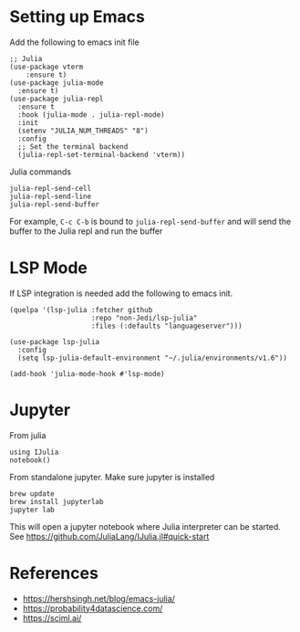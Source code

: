# Setting up Emacs

Add the following to emacs init file

```
;; Julia
(use-package vterm
    :ensure t)
(use-package julia-mode
  :ensure t)
(use-package julia-repl
  :ensure t
  :hook (julia-mode . julia-repl-mode)
  :init
  (setenv "JULIA_NUM_THREADS" "8")
  :config
  ;; Set the terminal backend
  (julia-repl-set-terminal-backend 'vterm))
```

Julia commands

```
julia-repl-send-cell
julia-repl-send-line
julia-repl-send-buffer
```

For example, `C-c C-b` is bound to `julia-repl-send-buffer` and will send the buffer 
to the Julia repl and run the buffer

# LSP Mode

If LSP integration is needed add the following to emacs init.

```
(quelpa '(lsp-julia :fetcher github
                    :repo "non-Jedi/lsp-julia"
                    :files (:defaults "languageserver")))

(use-package lsp-julia
  :config
  (setq lsp-julia-default-environment "~/.julia/environments/v1.6"))

(add-hook 'julia-mode-hook #'lsp-mode)
```

# Jupyter

From julia

```
using IJulia
notebook()
```

From standalone jupyter.  Make sure jupyter is installed 
```
brew update
brew install jupyterlab
jupyter lab 
```

This will open a jupyter notebook where Julia interpreter can be started.
See https://github.com/JuliaLang/IJulia.jl#quick-start

# References

* https://hershsingh.net/blog/emacs-julia/
* https://probability4datascience.com/
* https://sciml.ai/
